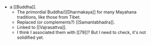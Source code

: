 - a [[Buddha]].
  - The primordial Buddha/[[Dharmakaya]] for many Mayahana traditions, like those from Tibet.
  - Replaced (or complements?) [[Samantabhadra]].
  - Linked to [[Vajrasattva]].
  - I think I associated them with [[79]]? But I need to check, it's not solidified yet.
